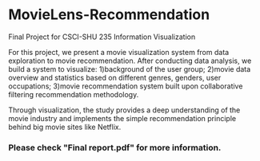 # MovieLens-Recommendation
Final Project for CSCI-SHU 235 Information Visualization

For this project, we present a movie visualization system from data exploration to movie recommendation. After conducting data analysis, we build a system to visualize: 
1)background of the user group; 
2)movie data overview and statistics based on different genres, genders, user occupations;
3)movie recommendation system built upon collaborative filtering recommendation methodology. 

Through visualization, the study provides a deep understanding of the movie industry and implements the simple recommendation principle behind big movie sites like Netflix.

### Please check "Final report.pdf" for more information.
